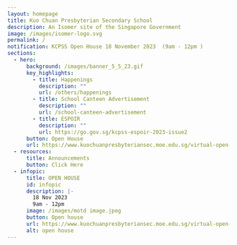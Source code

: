```yaml
---
layout: homepage
title: Kuo Chuan Presbyterian Secondary School
description: An Isomer site of the Singapore Government
image: /images/isomer-logo.svg
permalink: /
notification: KCPSS Open House 18 November 2023  (9am - 12pm )
sections:
  - hero:
      background: /images/banner_5_5_23.gif
      key_highlights:
        - title: Happenings
          description: ""
          url: /others/happenings
        - title: School Canteen Advertisement
          description: ""
          url: /school-canteen-advertisement
        - title: ESPOIR
          description: ""
          url: https://go.gov.sg/kcpss-espoir-2023-issue2
      button: Open House
      url: https://www.kuochuanpresbyteriansec.moe.edu.sg/virtual-open-house/
  - resources:
      title: Announcements
      button: Click Here
  - infopic:
      title: OPEN HOUSE
      id: infopic
      description: |-
        18 Nov 2023
        9am - 12pm
      image: /images/motd image.jpeg
      button: Open house
      url: https://www.kuochuanpresbyteriansec.moe.edu.sg/virtual-open-house/
      alt: open house
---
```

